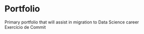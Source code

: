 # Portfolio
Primary portfolio that will assist in migration to Data Science career
Exercício de Commit
